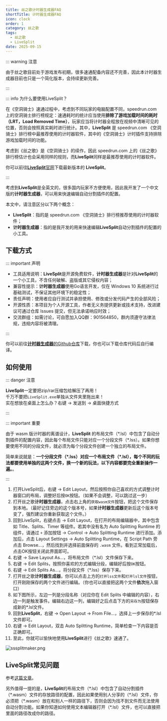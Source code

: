 ```yaml
---
title: 丝之歌计时器生成器FAQ
shortTitle: 计时器生成器FAQ
icon: clock
order: 1
category: 丝之歌
tags:
  - 丝之歌
  - LiveSplit
date: 2025-09-15
---
```


::: warning 注意

由于丝之歌目前处于游戏发布初期，很多速通配备内容还不完善，因此本计时器生成器目前也只是一个简化版本，会持续更新完善。

:::

<!-- more -->

::: info 为什么要使用LiveSplit？

在《空洞骑士》速通过程中，考虑到不同玩家的电脑配置不同，speedrun.com 上的空洞骑士排行榜规定：速通耗时的统计应当使用**排除了游戏加载时间的耗时（LRT，Load Removed Time）**，玩家应当将计时器全程放在视频中清晰可见的位置，否则会按照真实耗时进行统计。其中，**LiveSplit** 是 speedrun.com 《空洞骑士》排行榜中最推荐使用的计时器软件，其中的《空洞骑士》计时插件支持排除游戏加载时间的功能。

考虑到《丝之歌》是《空洞骑士》的续作，因此 speedrun.com 上的《丝之歌》排行榜估计也会采用同样的规则，而**LiveSplit**同样是最推荐使用的计时器软件。

你可以前往[**LiveSplit**官网](https://livesplit.org/downloads/)下载最新版本的 **LiveSplit**。

:::

考虑到**LiveSplit**是全英文的，很多国内玩家不方便使用，因此我开发了一个中文版的**计时器生成器**，可以用来快速编辑自动分割插件的配置。

本文中，请注意区分以下两个概念：

- **LiveSplit**：指的是 speedrun.com 《空洞骑士》排行榜推荐使用的计时器软件；
- **计时器生成器**：指的是我开发的用来快速编辑**LiveSplit**自动分割插件的配置的小工具。

## 下载方式

::: important 声明

- 工具适用说明：**LiveSplit**是开源免费软件，**计时器生成器**是针对**LiveSplit**的一个小工具，不含任何破解、盗版或其它侵权内容；
- 兼容性提示：**计时器生成器**使用Go语言开发，仅在 Windows 10 系统进行过基础测试，不保证其他环境下的稳定性；
- 责任声明：使用者应自行测试并承担使用、修改或分发代码产生的全部风险；
- 开源性质：本项目为个人开源工具，作者无义务提供更新或技术支持，改进建议可通过仓库 Issues 提交，但无法承诺响应时效；
- 交流群组：如需讨论，可自愿加入QQ群：901564850，群内须遵守法律法规，违规内容将被清理。

:::

你可以前往[**计时器生成器**的Github仓库](https://github.com/CuteReimu/sssplitmaker)下载，你也可以下载仓库代码后自行编译。

## 如何使用

::: danger 注意

**LiveSplit**一定要把zip/rar压缩包给解压了再用！\
千万不要把`LiveSplit.exe`单独从文件夹里拖出来！\
实在想放在桌面上怎么办？右键 &rarr; 发送到 &rarr; 桌面快捷方式

:::

::: important 重要

由于 wasm 版计时器的离谱设计，**LiveSplit** 的布局文件（\*.lsl）中包含了自动分割插件的配置内容，因此每个布局文件只能对应一个分段文件（\*.lss）。如果你想要使用不同的分段文件，就必须为每个分段文件创建一个独立的布局文件。

简单来说就是：**一个分段文件（*.lss）对应一个布局文件（\*.lsl），每个不同的玩法都要使用单独的这两个文件，换一个新的玩法，以下内容都要完全重新操作一遍。**。

:::

1. 打开LiveSplit后，右键 &rarr; Edit Layout，然后按照你自己喜欢的方式调整计时器窗口的布局，调整好后按`OK`按钮。（如果不会调整，可以跳过这一步）
2. 打开丝之歌**计时器生成器**，点击右上角的`获取wasm文件`按钮，把这个文件保存到本地。（最好记住旁边的这个版本号，如果**计时器生成器**更新后这个版本号变了，强烈建议你重新获取这个文件。）
3. 回到LiveSplit，右键点击 &rarr; Edit Layout，在打开的布局编辑器中，其中包含如 Title、Splits、Timer 等组件。若其中没有名为 Auto Splitting Runtime 的组件，请通过 `+` 添加按钮 -> Control -> Auto Splitting Runtime 进行添加。添加后，点击 Layout Settings -> Auto Splitting Runtime，在 Script Path 旁点击 Browse...，然后找到并选择前面保存的 `.wasm` 文件。看到正常加载后，点击OK按钮关闭此界面即可。
4. 右键 &rarr; Save Layout As...，将布局文件（\*.lsl）文件保存下来。
5. 右键 &rarr; Edit Splits，按照你喜欢的方式编辑分段，编辑好后按`OK`按钮。
6. 右键 &rarr; Edit Splits As...，将分段文件（*.lss）保存下来。
7. 打开丝之歌**计时器生成器**，你可以点击上方的`打开lss文件`和`打开lsl文件`按钮，打开刚刚保存的两个文件进行编辑。（你也可以直接把这两个文件**依次**拖入窗口）
8. 如下图所示，左边一列是分段名称（对应你在 Edit Splits 中编辑的内容），右边一列是触发事件。编辑右边这一列，编辑好之后点击下方的`另存为`按钮保存成新的*.lsl文件。
9. 回到**LiveSplit**，右键 &rarr; Open Layout &rarr; From File...，选择上一步保存的*.lsl文件即可。
10. 右键 &rarr; Edit Layout，双击 Auto Splitting Runtime，简单检查一下内容是否正确即可。
11. 至此，你就可以愉快地使用**LiveSplit**进行《丝之歌》速通了。

![sssplitmaker.png](/hollow-knight/sssplitmaker.png)

## LiveSplit常见问题

参考[这篇文章](../hollowknight/hksplitmaker-faq.md#livesplit常见问题)。

另外值得一提的是，**LiveSplit**的布局文件（\*.lsl）中包含了自动分割插件（\*.wasm）文件的存放路径的配置，因此如果使用别人分享的（\*.lsl）文件，你必须把（\*.wasm）放在和别人一样的路径下，否则会因为找不到文件而无法使用自动分割功能。如果你知道如何使用文本编辑器打开（\*.lsl）文件，也可以直接把里面的路径改成你的路径。